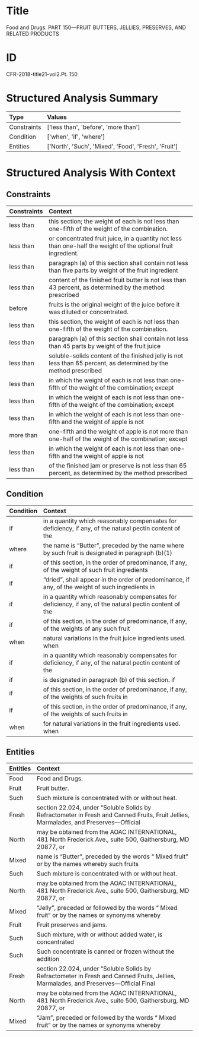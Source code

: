 # Title

 Food and Drugs. PART 150—FRUIT BUTTERS, JELLIES, PRESERVES, AND RELATED PRODUCTS


# ID

 CFR-2018-title21-vol2.Pt. 150


# Structured Analysis Summary

| Type        | Values                                               |
|:------------|:-----------------------------------------------------|
| Constraints | ['less than', 'before', 'more than']                 |
| Condition   | ['when', 'if', 'where']                              |
| Entities    | ['North', 'Such', 'Mixed', 'Food', 'Fresh', 'Fruit'] |


# Structured Analysis With Context

 


## Constraints

| Constraints   | Context                                                                                                          |
|:--------------|:-----------------------------------------------------------------------------------------------------------------|
| less than     | this section; the weight of each is not less than  one-fifth of the weight of the combination.                   |
| less than     | or concentrated fruit juice, in a quantity not less than  one-half the weight of the optional fruit ingredient.  |
| less than     | paragraph (a) of this section shall contain not less than five parts by weight of the fruit ingredient           |
| less than     | content of the finished fruit butter is not less than 43 percent, as determined by the method prescribed         |
| before        | fruits is the original weight of the juice before  it was diluted or concentrated.                               |
| less than     | this section, the weight of each is not less than  one-fifth of the weight of the combination.                   |
| less than     | paragraph (a) of this section shall contain not less than 45 parts by weight of the fruit juice                  |
| less than     | soluble-solids content of the finished jelly is not less than 65 percent, as determined by the method prescribed |
| less than     | in which the weight of each is not less than one-fifth of the weight of the combination; except                  |
| less than     | in which the weight of each is not less than one-fifth of the weight of the combination; except                  |
| less than     | in which the weight of each is not less than one-fifth and the weight of apple is not                            |
| more than     | one-fifth and the weight of apple is not more than one-half of the weight of the combination; except             |
| less than     | in which the weight of each is not less than one-fifth and the weight of apple is not                            |
| less than     | of the finished jam or preserve is not less than 65 percent, as determined by the method prescribed              |


## Condition

| Condition   | Context                                                                                                      |
|:------------|:-------------------------------------------------------------------------------------------------------------|
| if          | in a quantity which reasonably compensates for deficiency, if any, of the natural pectin content of the      |
| where       | the name is &#8220;Butter&#8221;, preceded by the name where by such fruit is designated in paragraph (b)(1) |
| if          | of this section, in the order of predominance, if any, of the weight of such fruit ingredients               |
| if          | &#8220;dried&#8221;, shall appear in the order of predominance, if any, of the weight of such ingredients in |
| if          | in a quantity which reasonably compensates for deficiency, if any, of the natural pectin content of the      |
| if          | of this section, in the order of predominance, if any, of the weights of any such fruit                      |
| when        | natural variations in the fruit juice ingredients used. when                                                 |
| if          | in a quantity which reasonably compensates for deficiency, if any, of the natural pectin content of the      |
| if          | is designated in paragraph (b) of this section. if                                                           |
| if          | of this section, in the order of predominance, if any, of the weights of such fruits in                      |
| if          | of this section, in the order of predominance, if any, of the weights of such fruits in                      |
| when        | for natural variations in the fruit ingredients used. when                                                   |


## Entities

| Entities   | Context                                                                                                                                          |
|:-----------|:-------------------------------------------------------------------------------------------------------------------------------------------------|
| Food       | Food  and Drugs.                                                                                                                                 |
| Fruit      | Fruit  butter.                                                                                                                                   |
| Such       | Such  mixture is concentrated with or without heat.                                                                                              |
| Fresh      | section 22.024, under &#8220;Soluble Solids by Refractometer in Fresh and Canned Fruits, Fruit Jellies, Marmalades, and Preserves&#8212;Official |
| North      | may be obtained from the AOAC INTERNATIONAL, 481 North Frederick Ave., suite 500, Gaithersburg, MD 20877, or                                     |
| Mixed      | name is &#8220;Butter&#8221;, preceded by the words &#8220; Mixed fruit&#8221; or by the names whereby such fruits                               |
| Such       | Such  mixture is concentrated with or without heat.                                                                                              |
| North      | may be obtained from the AOAC INTERNATIONAL, 481 North Frederick Ave., suite 500, Gaithersburg, MD 20877, or                                     |
| Mixed      | &#8220;Jelly&#8221;, preceded or followed by the words &#8220; Mixed fruit&#8221; or by the names or synonyms whereby                            |
| Fruit      | Fruit  preserves and jams.                                                                                                                       |
| Such       | Such mixture, with or without added water, is concentrated                                                                                       |
| Such       | Such concentrate is canned or frozen without the addition                                                                                        |
| Fresh      | section 22.024, under &#8220;Soluble Solids by Refractometer in Fresh and Canned Fruits, Jellies, Marmalades, and Preserves&#8212;Official Final |
| North      | may be obtained from the AOAC INTERNATIONAL, 481 North Frederick Ave., suite 500, Gaithersburg, MD 20877, or                                     |
| Mixed      | &#8220;Jam&#8221;, preceded or followed by the words &#8220; Mixed fruit&#8221; or by the names or synonyms whereby                              |


